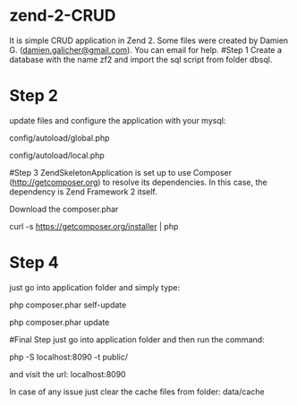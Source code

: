 # zend-2-CRUD
It is simple CRUD application in Zend 2. Some files were created by Damien G. (damien.galicher@gmail.com). You can email for help.
#Step 1 
Create a database with the name zf2 and import the sql script from folder dbsql.
# Step 2
update files and configure the application with your mysql:
  
config/autoload/global.php

config/autoload/local.php
  
#Step 3 
ZendSkeletonApplication is set up to use Composer (http://getcomposer.org) to resolve its dependencies. In this case, the dependency is Zend Framework 2 itself.

Download the composer.phar 

curl -s https://getcomposer.org/installer | php

# Step 4
just go into application folder and simply type:

php composer.phar self-update

php composer.phar update

#Final Step
just go into application folder and then run the command:

php -S localhost:8090 -t public/

and visit the url: localhost:8090


In case of any issue just clear the cache files from folder: data/cache


